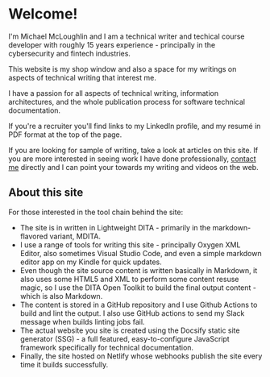 # Welcome!

<p conref="conref.md#conref-content/self-pic"></p>

I'm Michael McLoughlin and I am a technical writer and techical course developer with roughly 15 years experience - principally in the cybersecurity and fintech industries.

This website is my shop window and also a space for my writings on aspects of technical writing that interest me.

I have a passion for all aspects of technical writing, information architectures, and the whole publication process for software technical documentation.

If you're a recruiter you'll find links to my LinkedIn profile, and my resumé in PDF format at the top of the page.

If you are looking for sample of writing, take a look at articles on this site. If you are more interested in seeing work I have done professionally, [contact me](mailto:michael@ditatechwriter.com) directly and I can point your towards my writing and videos on the web.

## About this site

For those interested in the tool chain behind the site:

- The site is in written in Lightweight DITA - primarily in the markdown-flavored variant, MDITA.
- I use a range of tools for writing this site - principally Oxygen XML Editor, also sometimes Visual Studio Code, and even a simple markdown editor app on my Kindle for quick updates.
- Even though the site source content is written basically in Markdown, it also uses some HTML5 and XML to perform some content resuse magic, so I use the DITA Open Toolkit to build the final output content - which is also Markdown.
- The content is stored in a GitHub repository and I use Github Actions to build and lint the output. I also use GitHub actions to send my Slack message when builds linting jobs fail.
- The actual website you site is created using the Docsify static site generator (SSG) - a full featured, easy-to-configure JavaScript framework specifically for technical documentation.
- Finally, the site hosted on Netlify whose webhooks publish the site every time it builds successfully.





